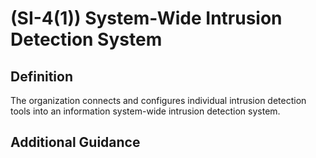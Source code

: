 
# (SI-4(1)) System-Wide Intrusion Detection System

## Definition

The organization connects and configures individual intrusion detection tools into an information system-wide intrusion detection system.

## Additional Guidance


